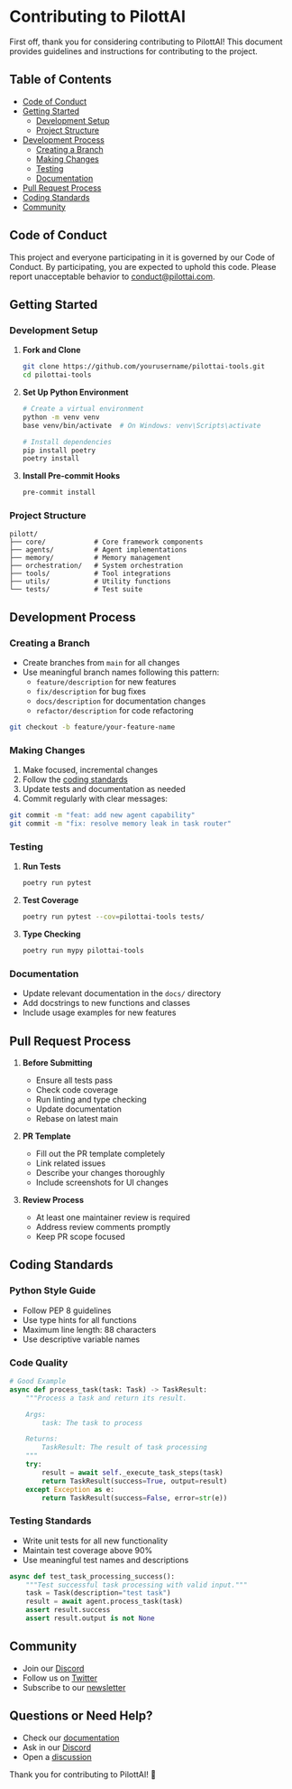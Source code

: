 # Contributing to PilottAI

First off, thank you for considering contributing to PilottAI! This document provides guidelines and instructions for contributing to the project.

## Table of Contents
- [Code of Conduct](#code-of-conduct)
- [Getting Started](#getting-started)
  - [Development Setup](#development-setup)
  - [Project Structure](#project-structure)
- [Development Process](#development-process)
  - [Creating a Branch](#creating-a-branch)
  - [Making Changes](#making-changes)
  - [Testing](#testing)
  - [Documentation](#documentation)
- [Pull Request Process](#pull-request-process)
- [Coding Standards](#coding-standards)
- [Community](#community)

## Code of Conduct

This project and everyone participating in it is governed by our Code of Conduct. By participating, you are expected to uphold this code. Please report unacceptable behavior to [conduct@pilottai.com](mailto:conduct@pilottai.com).

## Getting Started

### Development Setup

1. **Fork and Clone**
   ```bash
   git clone https://github.com/yourusername/pilottai-tools.git
   cd pilottai-tools
   ```

2. **Set Up Python Environment**
   ```bash
   # Create a virtual environment
   python -m venv venv
   base venv/bin/activate  # On Windows: venv\Scripts\activate

   # Install dependencies
   pip install poetry
   poetry install
   ```

3. **Install Pre-commit Hooks**
   ```bash
   pre-commit install
   ```

### Project Structure

```
pilott/
├── core/            # Core framework components
├── agents/          # Agent implementations
├── memory/          # Memory management
├── orchestration/   # System orchestration
├── tools/           # Tool integrations
├── utils/           # Utility functions
└── tests/           # Test suite
```

## Development Process

### Creating a Branch

- Create branches from `main` for all changes
- Use meaningful branch names following this pattern:
  - `feature/description` for new features
  - `fix/description` for bug fixes
  - `docs/description` for documentation changes
  - `refactor/description` for code refactoring

```bash
git checkout -b feature/your-feature-name
```

### Making Changes

1. Make focused, incremental changes
2. Follow the [coding standards](#coding-standards)
3. Update tests and documentation as needed
4. Commit regularly with clear messages:

```bash
git commit -m "feat: add new agent capability"
git commit -m "fix: resolve memory leak in task router"
```

### Testing

1. **Run Tests**
   ```bash
   poetry run pytest
   ```

2. **Test Coverage**
   ```bash
   poetry run pytest --cov=pilottai-tools tests/
   ```

3. **Type Checking**
   ```bash
   poetry run mypy pilottai-tools
   ```

### Documentation

- Update relevant documentation in the `docs/` directory
- Add docstrings to new functions and classes
- Include usage examples for new features

## Pull Request Process

1. **Before Submitting**
   - Ensure all tests pass
   - Check code coverage
   - Run linting and type checking
   - Update documentation
   - Rebase on latest main

2. **PR Template**
   - Fill out the PR template completely
   - Link related issues
   - Describe your changes thoroughly
   - Include screenshots for UI changes

3. **Review Process**
   - At least one maintainer review is required
   - Address review comments promptly
   - Keep PR scope focused

## Coding Standards

### Python Style Guide

- Follow PEP 8 guidelines
- Use type hints for all functions
- Maximum line length: 88 characters
- Use descriptive variable names

### Code Quality

```python
# Good Example
async def process_task(task: Task) -> TaskResult:
    """Process a task and return its result.

    Args:
        task: The task to process

    Returns:
        TaskResult: The result of task processing
    """
    try:
        result = await self._execute_task_steps(task)
        return TaskResult(success=True, output=result)
    except Exception as e:
        return TaskResult(success=False, error=str(e))
```

### Testing Standards

- Write unit tests for all new functionality
- Maintain test coverage above 90%
- Use meaningful test names and descriptions

```python
async def test_task_processing_success():
    """Test successful task processing with valid input."""
    task = Task(description="test task")
    result = await agent.process_task(task)
    assert result.success
    assert result.output is not None
```

## Community

- Join our [Discord](https://discord.gg/pilottai)
- Follow us on [Twitter](https://twitter.com/pilottai)
- Subscribe to our [newsletter](https://pilottai.com/newsletter)

## Questions or Need Help?

- Check our [documentation](https://pilottai.readthedocs.io)
- Ask in our [Discord](https://discord.gg/pilottai)
- Open a [discussion](https://github.com/pilottai/pilott/discussions)

Thank you for contributing to PilottAI! 🚀
